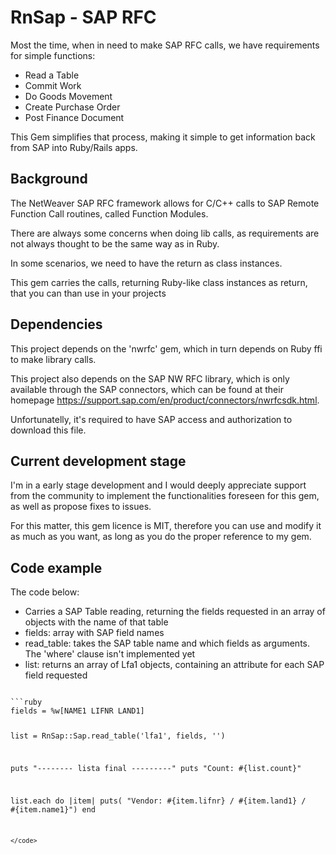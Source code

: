 # RnSap - SAP RFC 
Most the time, when in need to make SAP RFC calls, we have requirements for simple functions:
- Read a Table
- Commit Work
- Do Goods Movement
- Create Purchase Order
- Post Finance Document

This Gem simplifies that process, making it simple to get information back from SAP
into Ruby/Rails apps.

## Background
The NetWeaver SAP RFC framework allows for C/C++ calls to SAP Remote Function Call routines, 
called Function Modules. 

There are always some concerns when doing lib calls, as requirements are not always thought
to be the same way as in Ruby.

In some scenarios, we need to have the return as class instances.

This gem carries the calls, returning Ruby-like class instances as return, that you can than
use in your projects

## Dependencies

This project depends on the 'nwrfc' gem, which in turn depends on Ruby ffi to make
library calls. 

This project also depends on the SAP NW RFC library, which is only available through
the SAP connectors, which can be found at their homepage 
https://support.sap.com/en/product/connectors/nwrfcsdk.html.

Unfortunatelly, it's required to have SAP access and authorization to download this file.

## Current development stage

I'm in a early stage development and I would deeply appreciate support from the community
to implement the functionalities foreseen for this gem, as well as propose fixes
to issues.

For this matter, this gem licence is MIT, therefore you can use and modify it as much
as you want, as long as you do the proper reference to my gem.

## Code example

The code below:
- Carries a SAP Table reading, returning the fields requested in an array of objects
  with the name of that table
- fields: array with SAP field names
- read_table: takes the SAP table name and which fields as arguments. The 'where' clause
  isn't implemented yet
- list: returns an array of Lfa1 objects, containing an attribute for each SAP field requested

<code>
```ruby
fields = %w[NAME1 LIFNR LAND1]

list = RnSap::Sap.read_table('lfa1', fields, '')

puts "--------  lista final ---------"
puts "Count: #{list.count}"

list.each do |item|
  puts( "Vendor: #{item.lifnr} / #{item.land1} / #{item.name1}")
end
```
</code>